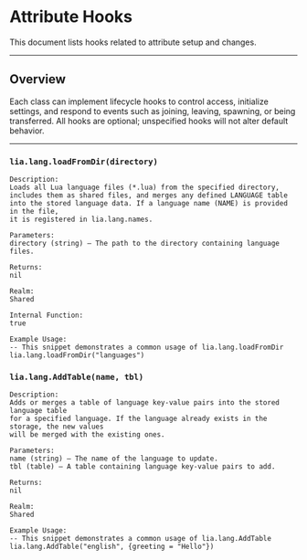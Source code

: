 # Attribute Hooks

This document lists hooks related to attribute setup and changes.

---

## Overview

Each class can implement lifecycle hooks to control access, initialize settings, and respond to events such as joining, leaving, spawning, or being transferred. All hooks are optional; unspecified hooks will not alter default behavior.

---

### `lia.lang.loadFromDir(directory)`

    
    Description:
    Loads all Lua language files (*.lua) from the specified directory,
    includes them as shared files, and merges any defined LANGUAGE table
    into the stored language data. If a language name (NAME) is provided in the file,
    it is registered in lia.lang.names.
    
    Parameters:
    directory (string) – The path to the directory containing language files.
    
    Returns:
    nil
    
    Realm:
    Shared
    
    Internal Function:
    true
    
    Example Usage:
    -- This snippet demonstrates a common usage of lia.lang.loadFromDir
    lia.lang.loadFromDir("languages")

### `lia.lang.AddTable(name, tbl)`

    
    Description:
    Adds or merges a table of language key-value pairs into the stored language table
    for a specified language. If the language already exists in the storage, the new values
    will be merged with the existing ones.
    
    Parameters:
    name (string) – The name of the language to update.
    tbl (table) – A table containing language key-value pairs to add.
    
    Returns:
    nil
    
    Realm:
    Shared
    
    Example Usage:
    -- This snippet demonstrates a common usage of lia.lang.AddTable
    lia.lang.AddTable("english", {greeting = "Hello"})
